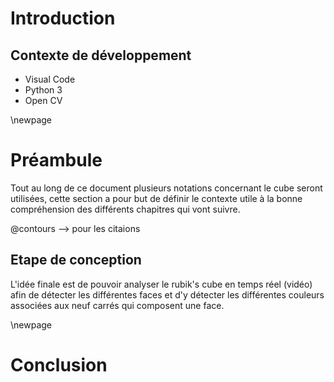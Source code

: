 # Introduction

## Contexte de développement

* Visual Code
* Python 3
* Open CV

\newpage

# Préambule

Tout au long de ce document plusieurs notations concernant le cube seront utilisées, cette section a pour but de définir le contexte utile à la bonne compréhension des différents chapitres qui vont suivre.

@contours --> pour les citaions

## Etape de conception

L'idée finale est de pouvoir analyser le rubik's cube en temps réel (vidéo) afin de détecter les différentes faces et d'y détecter les différentes couleurs associées aux neuf carrés qui composent une face.

\newpage

# Conclusion
